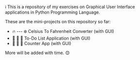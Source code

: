 ℹ️ This is a repository of my exercises on Graphical User Interface applications in Python Programming Language.

These are the mini-projects on this repository so far:

- 🔥 --- ❄️ Celsius To Fahrenheit Converter  (with GUI) 
- 📃 📃 📃 To-Do List Application            (with GUI)          
- 🔢 🔢 🔢 Counter App                       (with GUI) 

More will be added with time. 😊
